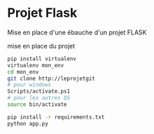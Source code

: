# Projet Flask
Mise en place d'une ébauche d'un projet FLASK

mise en place du projet
```bash
pip install virtualenv
virtualenv mon_env
cd mon_env
git clone http://leprojetgit
# pour windows
Scripts/activate.ps1
# pour les autres OS
source bin/activate

pip install -r requirements.txt
python app.py
```